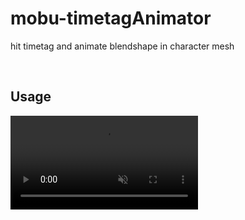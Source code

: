 # mobu-timetagAnimator
hit timetag and animate blendshape in character mesh

<br>


## Usage
<div><video controls src="https://github.com/Ndgt/Mobu_timetagAnimator/assets/149587415/47f12d81-e603-4cc1-ac7a-42c83547bb2b" muted = false></video></div>
